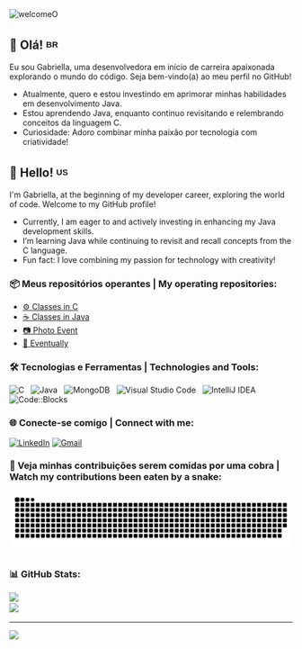 <img src="https://github.com/user-attachments/assets/ffc45e27-2a46-42be-ada4-76cf6342a438" alt="welcomeO" />

## 👋 Olá! <sup><sub><b><span style="font-size: 15px; font-family: Arial, sans-serif;">BR</span></b></sub></sup>

Eu sou Gabriella, uma desenvolvedora em início de carreira apaixonada explorando o mundo do código. Seja bem-vindo(a) ao meu perfil no GitHub!

- Atualmente, quero e estou investindo em aprimorar minhas habilidades em desenvolvimento Java.
- Estou aprendendo Java, enquanto continuo revisitando e relembrando conceitos da linguagem C.
- Curiosidade: Adoro combinar minha paixão por tecnologia com criatividade!

## 👋 Hello! <sup><sub><b><span style="font-size: 15px; font-family: Arial, sans-serif;">US</span></b></sub></sup>

I'm Gabriella, at the beginning of my developer career, exploring the world of code. Welcome to my GitHub profile!

- Currently, I am eager to and actively investing in enhancing my Java development skills.
- I’m learning Java while continuing to revisit and recall concepts from the C language.
- Fun fact: I love combining my passion for technology with creativity!

### 📦 Meus repositórios operantes | My operating repositories:
- [⚙️ Classes in C](https://github.com/gabriellatcc/Classes-in-C)
- [☕ Classes in Java](https://github.com/gabriellatcc/Classes-in-Java)
- [📷 Photo Event](https://github.com/gabriellatcc/PhotoEvent)
- [📆 Eventually](https://github.com/gabriellatcc/Eventually)

### 🛠️ Tecnologias e Ferramentas | Technologies and Tools:
![C](https://img.icons8.com/color/48/000000/c-programming.png) ‎ ‎ ![Java](https://img.icons8.com/color/48/000000/java-coffee-cup-logo.png)  ‎ ‎ ![MongoDB](https://img.icons8.com/color/48/000000/mongodb.png) ‎ ‎ ![Visual Studio Code](https://img.icons8.com/color/48/000000/visual-studio-code-2019.png)  ‎  ‎ ![IntelliJ IDEA](https://img.icons8.com/color/48/000000/intellij-idea.png)‎ ‎   ![Code::Blocks](https://img.icons8.com/color/48/000000/code-blocks.png) 

### 🌐 Conecte-se comigo | Connect with me:
[![LinkedIn](https://img.shields.io/badge/LinkedIn-blue?style=for-the-badge&logo=linkedin)](https://www.linkedin.com/in/gabriellatccorrea/)
[![Gmail](https://img.shields.io/badge/Gmail-%23D14836?style=for-the-badge&logo=gmail&logoColor=white)](mailto:gabriellatccorrea@gmail.com)

### 🐍 Veja minhas contribuições serem comidas por uma cobra | Watch my contributions been eaten by a snake:
![Snake animation](https://raw.githubusercontent.com/6b11h/6b11h/output/snake.svg)

### 📊 GitHub Stats:
![](https://github-readme-stats.vercel.app/api?username=gabriellatcc&theme=dark&hide_border=false&include_all_commits=false&count_private=false)<br/>
![](https://nirzak-streak-stats.vercel.app/?user=gabriellatcc&theme=dark&hide_border=false)<br/>

---
[![](https://visitcount.itsvg.in/api?id=gabriellatcc&icon=0&color=0)](https://visitcount.itsvg.in)

